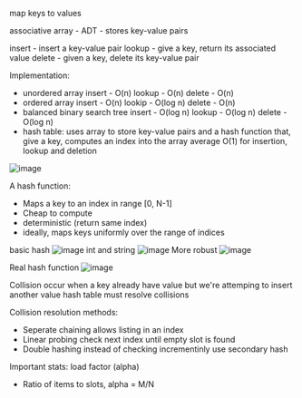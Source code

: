 map keys to values

associative array - ADT - stores key-value pairs

insert - insert a key-value pair
lookup - give a key, return its associated value
delete - given a key, delete its key-value pair

Implementation:
- unordered array
insert - O(n)
lookup - O(n)
delete - O(n)
- ordered array
insert - O(n)
lookip - O(log n)
delete - O(n)
- balanced binary search tree
insert - O(log n)
lookup - O(log n)
delete - O(log n)
- hash table: uses array to store key-value pairs and a hash function that, give
a key, computes an index into the array
average O(1) for insertion, lookup and deletion

![image](https://github.com/user-attachments/assets/c383b547-3ecb-4779-8bce-37747671c9f4)

A hash function:
- Maps a key to an index in range [0, N-1]
- Cheap to compute
- deterministic (return same index)
- ideally, maps keys uniformly over the range of indices

basic hash
![image](https://github.com/user-attachments/assets/48397938-09ac-47dd-b57a-fbf1c922ca01)
int and string
![image](https://github.com/user-attachments/assets/06063002-c101-4b4e-aafd-59aa30b376ef)
More robust
![image](https://github.com/user-attachments/assets/daa03fe9-0bd8-4f76-92e7-bc5e3ac78ce3)


Real hash function
![image](https://github.com/user-attachments/assets/37a1e56b-dd6b-44ba-902a-9e83616646cc)

Collision occur when a key already have value but we're attemping to insert another value
hash table must resolve collisions

Collision resolution methods:
- Seperate chaining
allows listing in an index
- Linear probing
check next index until empty slot is found
- Double hashing
instead of checking incrementinly use secondary hash

Important stats: load factor (alpha)
- Ratio of items to slots, alpha = M/N

